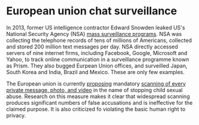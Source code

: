# European union chat surveillance

In 2013, former US intelligence contractor Edward Snowden leaked US's National Security Agency (NSA) [mass surveillance programs](https://www.bbc.co.uk/news/world-us-canada-23123964). NSA was collecting the telephone records of tens of millions of Americans, collected and stored 200 million text messages per day. NSA directly accessed servers of nine internet firms, including Facebook, Google, Microsoft and Yahoo, to track online communication in a surveillance programme known as Prism. They also bugged Eurpean Union offices, and surveilled Japan, South Korea and India, Brazil and Mexico. These are only few examples. 

The European union is currently [proposing](https://eur-lex.europa.eu/legal-content/EN/TXT/?uri=COM%3A2022%3A209%3AFIN&qid=1652451192472) mandatory [scanning of every private message, photo, and video](https://www.eff.org/deeplinks/2022/10/eu-lawmakers-must-reject-proposal-scan-private-chats) in the name of stopping child sexual abuse. Research on this measure makes it clear that widespread scanning produces significant numbers of false accusations and is ineffective for the claimed purpose. It is also criticized fo violating the basic human right to privacy.